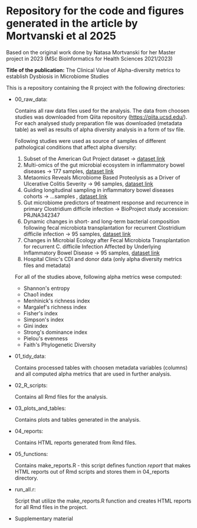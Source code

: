 # Repository for the code and figures generated in the article by Mortvanski et al 2025

Based on the original work done by Natasa Mortvanski for her Master project in 2023 (MSc Bioinformatics for Health Sciences 2021/2023) 

**Title of the publication:** The Clinical Value of Alpha-diversity metrics to establish Dysbiosis in Microbiome Studies


This is a repository containing the R project with the following directories: 

* 00_raw_data: 

  Contains all raw data files used for the analysis. The data from choosen studies was downloaded 
  from Qiita repository (https://qiita.ucsd.edu/). For each analysed study preparation file was 
  downloaded (metadata table) as well as results of alpha diversity analysis in a form of tsv file.

  Following studies were used as source of samples of different pathological conditions that affect 
  alpha diversity:

    1. Subset of the American Gut Project dataset -> [dataset link](https://qiita.ucsd.edu/study/description/10317)
    2. Multi-omics of the gut microbial ecosystem in inflammatory bowel diseases -> 177 samples, [dataset link](https://qiita.ucsd.edu/study/description/11484)
    3. Metaomics Reveals Microbiome Based Proteolysis as a Driver of Ulcerative Colitis Severity -> 96 samples, [dataset link](https://qiita.ucsd.edu/study/description/11549)
    4. Guiding longitudinal sampling in inflammatory bowel diseases cohorts -> ...samples , [dataset link](https://qiita.ucsd.edu/study/description/2538#)
    4. Gut microbiome predictors of treatment response and recurrence in primary Clostridium difficile infection -> BioProject study accession: PRJNA342347
    5. Dynamic changes in short- and long-term bacterial composition following fecal microbiota transplantation for recurrent Clostridium difficile infection -> 95 samples, [dataset link](https://qiita.ucsd.edu/study/description/1924)
    6. Changes in Microbial Ecology after Fecal Microbiota Transplantation for recurrent C. difficile Infection Affected by Underlying Inflammatory Bowel Disease -> 95 samples, [dataset link](https://qiita.ucsd.edu/study/description/10057)
    7. Hospital Clinic's CDI and donor data (only alpha diversity metrics files and metadata)

  For all of the studies above, following alpha metrics wese computed:
  
  * Shannon's entropy
  * Chao1 index
  * Menhinick's richness index
  * Margalef's richness index
  * Fisher's index
  * Simpson's index
  * Gini index
  * Strong's dominance index
  * Pielou's evenness
  * Faith's Phylogenetic Diversity

* 01_tidy_data: 

  Contains processed tables with choosen metadata variables (columns) and all computed alpha metrics that
  are used in further analysis.

* 02_R_scripts: 

  Contains all Rmd files for the analysis. 

* 03_plots_and_tables: 

  Contains plots and tables generated in the analysis.
  
* 04_reports: 

  Contains HTML reports generated from Rmd files.

* 05_functions: 

  Contains make_reports.R - this script defines function *report* that makes HTML reports out of Rmd scripts 
    and stores them in 04_reports directory.

* run_all.r:

  Script that utilize the make_reports.R function and creates HTML reports for all Rmd files in the project.
  
* Supplementary material
